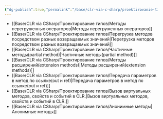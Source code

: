 ```yaml
---
{"dg-publish":true,"permalink":"/base/clr-via-c-sharp/proektirovanie-tipov/metody/"}
---
```



- [[Base/CLR via CSharp/Проектирование типов/Методы перегруженных операторов\|Методы перегруженных операторов]]
- [[Base/CLR via CSharp/Проектирование типов/Перегрузка методов посредством разных возвращаемых значений\|Перегрузка методов посредством разных возвращаемых значений]]
- [[Base/CLR via CSharp/Проектирование типов/Частичные методы(partial method)\|Частичные методы(partial method)]]
- [[Base/CLR via CSharp/Проектирование типов/Методы расширений(extension methods)\|Методы расширений(extension methods)]]
- [[Base/CLR via CSharp/Проектирование типов/Передача параметров в метод по ссылке(out и ref)\|Передача параметров в метод по ссылке(out и ref)]]
- [[Base/CLR via CSharp/Проектирование типов/Вызов виртуальных методов, свойств и событий в CLR.\|Вызов виртуальных методов, свойств и событий в CLR.]]
- [[Base/CLR via CSharp/Проектирование типов/Анонимные методы\|Анонимные методы]]
